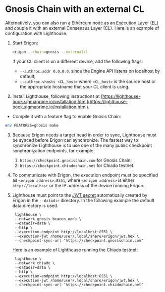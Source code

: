 # Gnosis Chain with an external CL

Alternatively, you can also run a Ethereum node as an Execution Layer (EL) and couple it with an external Consensus Layer (CL). Here is an example of configuration with Lighthouse.

1.  Start Erigon:

    ```bash
    erigon --chain=gnosis --externalcl 
    ```

    If your CL client is on a different device, add the following flags:

    * `--authrpc.addr 0.0.0.0`, since the Engine API listens on localhost by default;
    * `--authrpc.vhosts <CL_host>` where `<CL_host>` is the source host or the appropriate hostname that your CL client is using.
2. Install Lighthouse, following instructions at [https://lighthouse-book.sigmaprime.io/installation.html](https://lighthouse-book.sigmaprime.io/installation.html).

* Compile it with a feature flag to enable Gnosis Chain:

```bash
env FEATURES=gnosis make
```

3. Because Erigon needs a target head in order to sync, Lighthouse must be synced before Erigon can synchronize. The fastest way to synchronize Lighthouse is to use one of the many public checkpoint synchronization endpoints, for example:
   1. `https://checkpoint.gnosischain.com` for Gnosis Chain;
   2. `https://checkpoint.chiadochain.net` for Chiado testnet.
4. To communicate with Erigon, the execution endpoint must be specified as `<erigon address>:8551`, where `<erigon address>` is either `http://localhost` or the IP address of the device running Erigon.
5.  Lighthouse must point to the [JWT secret](../fundamentals/jwt.md) automatically created by Erigon in the `--datadir` directory. In the following example the default data directory is used.

    ```
     lighthouse \
     --network gnosis beacon_node \
     --datadir=data \
     --http \
     --execution-endpoint http://localhost:8551 \
     --execution-jwt /home/user/.local/share/erigon/jwt.hex \
     --checkpoint-sync-url "https://checkpoint.gnosischain.com"
    ```

    Here is an example of Lighthouse running the Chiado testnet:

    ```
     lighthouse \
     --network chiado \
     --datadir=data \
     --http \
     --execution-endpoint http://localhost:8551 \
     --execution-jwt /home/user/.local/share/erigon/jwt.hex \
     --checkpoint-sync-url "https://checkpoint.chiadochain.net"
    ```
